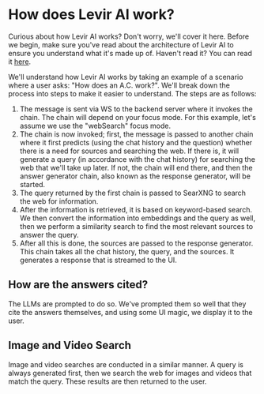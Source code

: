 # How does Levir AI work?

Curious about how Levir AI works? Don't worry, we'll cover it here. Before we begin, make sure you've read about the architecture of Levir AI to ensure you understand what it's made up of. Haven't read it? You can read it [here](https://github.com/alvarodeprada/Levir-AI/tree/master/docs/architecture/README.md).

We'll understand how Levir AI works by taking an example of a scenario where a user asks: "How does an A.C. work?". We'll break down the process into steps to make it easier to understand. The steps are as follows:

1. The message is sent via WS to the backend server where it invokes the chain. The chain will depend on your focus mode. For this example, let's assume we use the "webSearch" focus mode.
2. The chain is now invoked; first, the message is passed to another chain where it first predicts (using the chat history and the question) whether there is a need for sources and searching the web. If there is, it will generate a query (in accordance with the chat history) for searching the web that we'll take up later. If not, the chain will end there, and then the answer generator chain, also known as the response generator, will be started.
3. The query returned by the first chain is passed to SearXNG to search the web for information.
4. After the information is retrieved, it is based on keyword-based search. We then convert the information into embeddings and the query as well, then we perform a similarity search to find the most relevant sources to answer the query.
5. After all this is done, the sources are passed to the response generator. This chain takes all the chat history, the query, and the sources. It generates a response that is streamed to the UI.

## How are the answers cited?

The LLMs are prompted to do so. We've prompted them so well that they cite the answers themselves, and using some UI magic, we display it to the user.

## Image and Video Search

Image and video searches are conducted in a similar manner. A query is always generated first, then we search the web for images and videos that match the query. These results are then returned to the user.

